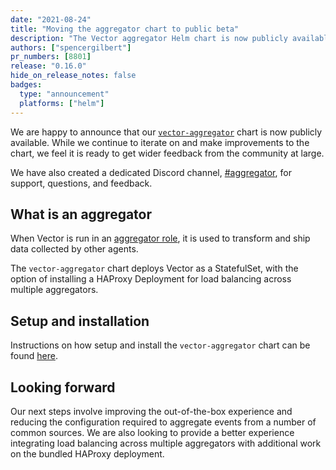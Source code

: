 ```yaml
---
date: "2021-08-24"
title: "Moving the aggregator chart to public beta"
description: "The Vector aggregator Helm chart is now publicly available"
authors: ["spencergilbert"]
pr_numbers: [8801]
release: "0.16.0"
hide_on_release_notes: false
badges:
  type: "announcement"
  platforms: ["helm"]
---
```


We are happy to announce that our [`vector-aggregator`][chart] chart is now publicly available.
While we continue to iterate on and make improvements to the chart, we feel it is ready to get
wider feedback from the community at large.

We have also created a dedicated Discord channel, [#aggregator][discord], for support, questions,
and feedback.

## What is an aggregator

When Vector is run in an [aggregator role][aggregator], it is used to transform and ship data
collected by other agents.

The `vector-aggregator` chart deploys Vector as a StatefulSet, with the option of installing a
HAProxy Deployment for load balancing across multiple aggregators.

## Setup and installation

Instructions on how setup and install the `vector-aggregator` chart can be found [here][setup].

## Looking forward

Our next steps involve improving the out-of-the-box experience and reducing the configuration
required to aggregate events from a number of common sources. We are also looking to provide
a better experience integrating load balancing across multiple aggregators with additional work
on the bundled HAProxy deployment.

[aggregator]: /docs/setup/deployment/roles/#aggregator
[chart]: https://github.com/timberio/helm-charts/blob/master/charts/vector-aggregator
[discord]: https://discord.gg/Ywcq9cWEPE
[setup]: /docs/setup/installation/package-managers/helm/#aggregator
